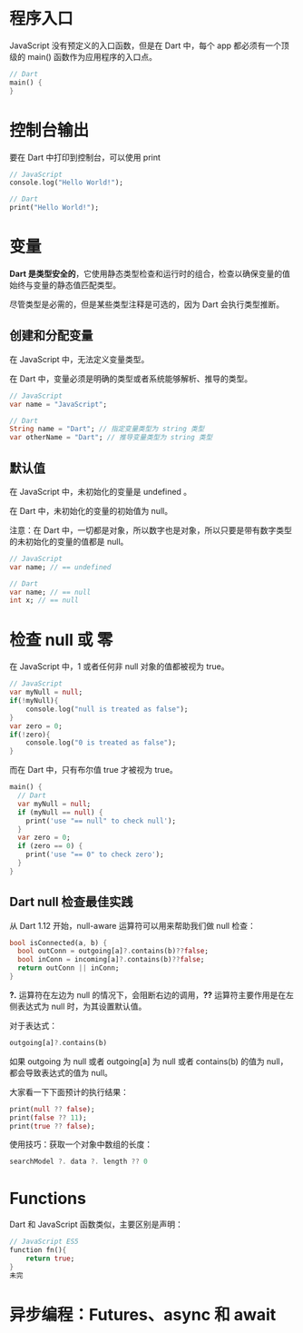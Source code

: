 # 程序入口

JavaScript 没有预定义的入口函数，但是在 Dart 中，每个 app 都必须有一个顶级的 main() 函数作为应用程序的入口点。

```dart
// Dart
main() {
}
```



# 控制台输出

要在 Dart 中打印到控制台，可以使用 print

```dart
// JavaScript
console.log("Hello World!");

// Dart
print("Hello World!");
```

# 变量

**Dart 是类型安全的**，它使用静态类型检查和运行时的组合，检查以确保变量的值始终与变量的静态值匹配类型。

尽管类型是必需的，但是某些类型注释是可选的，因为 Dart 会执行类型推断。

## 创建和分配变量

在 JavaScript 中，无法定义变量类型。

在 Dart 中，变量必须是明确的类型或者系统能够解析、推导的类型。

```dart
// JavaScript
var name = "JavaScript";

// Dart
String name = "Dart"; // 指定变量类型为 string 类型
var otherName = "Dart"; // 推导变量类型为 string 类型
```

## 默认值

在 JavaScript 中，未初始化的变量是 undefined 。

在 Dart 中，未初始化的变量的初始值为 null。

注意：在 Dart 中，一切都是对象，所以数字也是对象，所以只要是带有数字类型的未初始化的变量的值都是 null。

```dart
// JavaScript
var name; // == undefined

// Dart
var name; // == null
int x; // == null
```

# 检查 null 或 零

在 JavaScript 中，1 或者任何非 null 对象的值都被视为 true。

```dart
// JavaScript
var myNull = null;
if(!myNull){
    console.log("null is treated as false");
}
var zero = 0;
if(!zero){
    console.log("0 is treated as false");
}
```

而在 Dart 中，只有布尔值 true 才被视为 true。

```dart
main() {
  // Dart
  var myNull = null;
  if (myNull == null) {
    print('use "== null" to check null');
  }
  var zero = 0;
  if (zero == 0) {
    print('use "== 0" to check zero');
  }
}
```



## Dart null 检查最佳实践

从 Dart 1.12 开始，null-aware 运算符可以用来帮助我们做 null 检查：

```dart
bool isConnected(a, b) {
  bool outConn = outgoing[a]?.contains(b)??false;
  bool inConn = incoming[a]?.contains(b)??false;
  return outConn || inConn;
}
```

**?.** 运算符在左边为 null 的情况下，会阻断右边的调用，**??** 运算符主要作用是在左侧表达式为 null 时，为其设置默认值。

对于表达式：

```dart
outgoing[a]?.contains(b)
```

如果 outgoing 为 null 或者 outgoing[a] 为 null 或者 contains(b) 的值为 null，都会导致表达式的值为 null。

大家看一下下面预计的执行结果：

```dart
print(null ?? false);
print(false ?? 11);
print(true ?? false);
```

使用技巧：获取一个对象中数组的长度：

```dart
searchModel ?. data ?. length ?? 0
```

# Functions

Dart 和 JavaScript 函数类似，主要区别是声明：

```dart
// JavaScript ES5
function fn(){
	return true;
}
未完
```



# 异步编程：Futures、async 和 await

